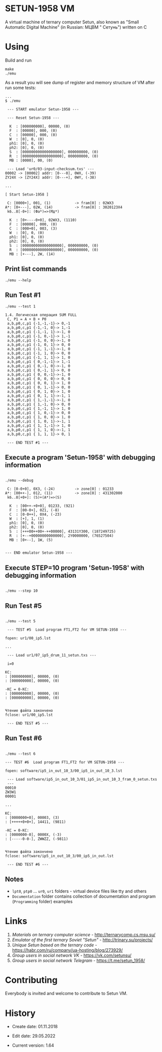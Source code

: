 SETUN-1958 VM
=============

A virtual machine of ternary computer Setun, also known as "Small Automatic Digital Machine" (in Russian: МЦВМ "
Сетунь") written on C

# Using

Build and run

```shell
make
./emu
```

As a result you will see dump of register and memory structure of VM after run some tests:

```shell
...
$ ./emu

 --- START emulator Setun-1958 ---

 --- Reset Setun-1958 ---

  K  : [000000000], 00000, (0)
  F  : [00000], 000, (0)
  C  : [00000], 000, (0)
  W  : [0], 0, (0)
  ph1: [0], 0, (0)
  ph2: [0], 0, (0)
  S  : [000000000000000000], 000000000, (0)
  R  : [000000000000000000], 000000000, (0)
  MB : [0000], 00, (0)

 --- Load 'ur0/03-input-checksum.txs' ---
00002 -> [00002] addr: [0---0], 0WX, (-39)
ZY24X -> [ZY24X] addr: [0---+], 0WY, (-38)

...

[ Start Setun-1958 ]

 С: [0000+], 001, (1)           -> fram[0] : 02WX3
A*: [0+---], 02W, (14)          -> fram[0] : 3020123X4
 k6..8[-0+]: (Фа*)=>(Мд*)

  K  : [0+----0+0], 02WX3, (1110)
  F  : [00000], 000, (0)
  C  : [000+0], 003, (3)
  W  : [0], 0, (0)
  ph1: [0], 0, (0)
  ph2: [0], 0, (0)
  S  : [000000000000000000], 000000000, (0)
  R  : [000000000000000000], 000000000, (0)
  MB : [+---], 2W, (14)

```

## Print  list commands 
```shell
./emu --help 
```

## Run Test #1
```shell
./emu --test 1

1.4. Логическая операция SUM FULL
 C, P1 = A + B + P0
 a,b,p0,c,p1 {-1,-1,-1}-> 0,-1
 a,b,p0,c,p1 {-1,-1, 0}-> 1,-1
 a,b,p0,c,p1 {-1,-1, 1}->-1, 0
 a,b,p0,c,p1 {-1, 0,-1}-> 1,-1
 a,b,p0,c,p1 {-1, 0, 0}->-1, 0
 a,b,p0,c,p1 {-1, 0, 1}-> 0, 0
 a,b,p0,c,p1 {-1, 1,-1}->-1, 0
 a,b,p0,c,p1 {-1, 1, 0}-> 0, 0
 a,b,p0,c,p1 {-1, 1, 1}-> 1, 0
 a,b,p0,c,p1 { 0,-1,-1}-> 1,-1
 a,b,p0,c,p1 { 0,-1, 0}->-1, 0
 a,b,p0,c,p1 { 0,-1, 1}-> 0, 0
 a,b,p0,c,p1 { 0, 0,-1}->-1, 0
 a,b,p0,c,p1 { 0, 0, 0}-> 0, 0
 a,b,p0,c,p1 { 0, 0, 1}-> 1, 0
 a,b,p0,c,p1 { 0, 1,-1}-> 0, 0
 a,b,p0,c,p1 { 0, 1, 0}-> 1, 0
 a,b,p0,c,p1 { 0, 1, 1}->-1, 1
 a,b,p0,c,p1 { 1,-1,-1}->-1, 0
 a,b,p0,c,p1 { 1,-1, 0}-> 0, 0
 a,b,p0,c,p1 { 1,-1, 1}-> 1, 0
 a,b,p0,c,p1 { 1, 0,-1}-> 0, 0
 a,b,p0,c,p1 { 1, 0, 0}-> 1, 0
 a,b,p0,c,p1 { 1, 0, 1}->-1, 1
 a,b,p0,c,p1 { 1, 1,-1}-> 1, 0
 a,b,p0,c,p1 { 1, 1, 0}->-1, 1
 a,b,p0,c,p1 { 1, 1, 1}-> 0, 1

 --- END TEST #1 ---

```

## Execute a program 'Setun-1958' with debugging information
```shell

./emu --debug

 С: [0-0+0], 0X3, (-24)         -> zone[0] : 01233
A*: [00++-], 012, (11)          -> zone[0] : 431302000
 k6..8[+0+]: (S)+(A*)=>(S)

  K  : [00++-+0+0], 01233, (921)
  F  : [00-0+], 0Z1, (-8)
  C  : [0-0++], 0X4, (-23)
  W  : [+], 1, (1)
  ph1: [0], 0, (0)
  ph2: [0], 0, (0)
  S  : [+++00++00+-++00000], 43131Y300, (187249725)
  R  : [+--+00000000000000], 2Y0000000, (76527504)
  MB : [0+--], 1W, (5)


--- END emulator Setun-1958 --- 
```

## Execute STEP=10  program 'Setun-1958' with debugging information
```shell

./emu --step 10
```

## Run Test #5
```shell

./emu --test 5

 --- TEST #5  Load program FT1,FT2 for VM SETUN-1958 ---

fopen: ur1/00_ip5.lst

...

 --- Load ur1/07_ip5_drum_11_setun.txs ---

 i=0

KC:
: [000000000], 00000, (0)
: [000000000], 00000, (0)

-KC = 0-KC:
: [000000000], 00000, (0)
: [000000000], 00000, (0)


Чтение файла закончено
fclose: ur1/00_ip5.lst

 --- END TEST #5 ---
```

## Run Test #6
```shell

./emu --test 6

--- TEST #6  Load program FT1,FT2 for VM SETUN-1958 ---

fopen: software/ip5_in_out_10_3/00_ip5_in_out_10_3.lst

 --- Load software/ip5_in_out_10_3/01_ip5_in_out_10_3_fram_0_setun.txs
 ---
00010
ZW3W1
00001

...

KC:
: [0000000+0], 00003, (3)
: [+++++0+0+], 14411, (9811)

-KC = 0-KC:
: [0000000-0], 0000X, (-3)
: [-----0-0-], ZWWZZ, (-9811)


Чтение файла закончено
fclose: software/ip5_in_out_10_3/00_ip5_in_out.lst

 --- END TEST #6 ---
```


## Notes

* `lpt0`, `ptp0` ... `ur0`, `ur1` folders - virtual device files like tty and others
* `Documentation` folder contains collection of documentation and program (`Programming` folder) examples

# Links

 1. *Materials on ternary computer science* - <http://ternarycomp.cs.msu.su/>
 2. *Emulator of the first ternary Soviet "Setun"* - <http://trinary.su/projects/>
 3. *Unique Setun based on the ternary code* - <https://habr.com/ru/company/ua-hosting/blog/273929/>
 4. *Group users in social network VK* - <https://vk.com/setunsu/>
 5. *Group users in social network Telegram* - <https://t.me/setun_1958/>

# Contributing

Everybody is invited and welcome to contribute to Setun VM.

# History


- Create date: 01.11.2018
- Edit date:   29.05.2022

- Current version: 1.64
